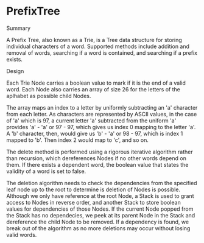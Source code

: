 # PrefixTree
Summary

A Prefix Tree, also known as a Trie, is a Tree data structure for storing individual characters of a word. Supported methods include addition and removal of words, searching if a word is contained, and searching if a prefix exists.

Design

Each Trie Node carries a boolean value to mark if it is the end of a valid word. Each Node also carries an array of size 26 for the letters of the aplhabet as possible child Nodes.

The array maps an index to a letter by uniformly subtracting an 'a' character from each letter. As characters are represented by ASCII values, in the case of 'a' which is 97, a current letter 'a' subtracted from the uniform 'a' provides 'a' - 'a' or 97 - 97, which gives us index 0 mapping to the letter 'a'. A 'b' character, then, would give us 'b' - 'a' or 98 - 97, which is index 1 mapped to 'b'. Then index 2 would map to 'c', and so on.

The delete method is performed using a rigorous iterative algorithm rather than recursion, which dereferences Nodes if no other words depend on them. If there exists a dependent word, the boolean value that states the validity of a word is set to false. 

The deletion algorithm needs to check the dependencies from the specified leaf node up to the root to determine is deletion of Nodes is possible. Although we only have reference at the root Node, a Stack is used to grant access to Nodes in reverse order, and another Stack to store boolean values for dependencies of those Nodes. If the current Node popped from the Stack has no dependecies, we peek at its parent Node in the Stack and dereference the child Node to be removed. If a dependency is found, we break out of the algorithm as no more deletions may occur without losing valid words.
